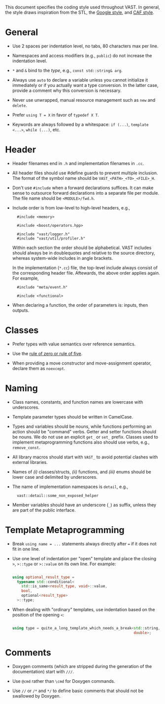 This document specifies the coding style used throughout VAST. In general, the
style draws inspiration from the STL, the [Google
style](http://google-styleguide.googlecode.com/svn/trunk/cppguide.xml), and
[CAF
style](https://github.com/actor-framework/actor-framework/blob/master/HACKING.md).

General
=======

- Use 2 spaces per indentation level, no tabs, 80 characters max per line.

- Namespaces and access modifiers (e.g., `public`) do not increase the
  indentation level.

- `*` and `&` bind to the *type*, e.g., `const std::string& arg`.

- Always use `auto` to declare a variable unless you cannot initialize it
  immediately or if you actually want a type conversion. In the latter case,
  provide a comment why this conversion is necessary.

- Never use unwrapped, manual resource management such as `new` and `delete`.

- Prefer `using T = X` in favor of `typedef X T`.

- Keywords are always followed by a whitespace: `if (...)`, `template <...>`,
  `while (...)`, etc.


Header
======

- Header filenames end in `.h` and implementation filenames in `.cc`.

- All header files should use #define guards to prevent multiple inclusion. The
  format of the symbol name should be `VAST_<PATH>_<TO>_<FILE>_H`.

- Don't use `#include` when a forward declarations suffices. It can make sense to
  outsource forward declarations into a separate file per module. The file name
  should be `<MODULE>/fwd.h`.

- Include order is from low-level to high-level headers, e.g.,

        #include <memory>

        #include <boost/operators.hpp>

        #include "vast/logger.h"
        #include "vast/util/profiler.h"

  Within each section the order should be alphabetical. VAST includes should
  always be in doublequotes and relative to the source directory, whereas
  system-wide includes in angle brackets.

  In the implementation (`*.cc`) file, the top-level include always consist of
  the corresponding header file. Aftewards, the above order applies again. For
  example,

        #include "meta/event.h"

        #include <functional>

- When declaring a function, the order of parameters is: inputs, then outputs.

Classes
=======

- Prefer types with value semantics over reference semantics.

- Use the [rule of zero or rule of
  five](http://en.cppreference.com/w/cpp/language/rule_of_three).

- When providing a move constructor and move-assignment operator, declare them
  as `noexcept`.

Naming
======

- Class names, constants, and function names are lowercase with underscores.

- Template parameter types should be written in CamelCase.

- Types and variables should be nouns, while functions performing an action
  should be "command" verbs. Getter and setter functions should be nouns. We do
  not use an explicit `get_` or `set_` prefix. Classes used to implement
  metaprogramming functions also should use verbs, e.g., `remove_const`.

- All library macros should start with `VAST_` to avoid potential clashes with
  external libraries.

- Names of *(i)* classes/structs, *(ii)* functions, and *(iii)* enums should be
  lower case and delimited by underscores.

- The name of implementation namespaces is `detail`, e.g.,

        vast::detail::some_non_exposed_helper

- Member variables should have an underscore (`_`) as suffix, unless they
  are part of the public interface.

Template Metaprogramming
========================

- Break `using name = ...` statements always directly after `=` if it
  does not fit in one line.

- Use one level of indentation per "open" template and place the closing `>`,
  `>::type` or `>::value` on its own line. For example:
  ```cpp
  
  using optional_result_type = 
    typename std::conditional<
      std::is_same<result_type, void>::value,
      bool,
      optional<result_type>
    >::type;
  ```

- When dealing with "ordinary" templates, use indentation based on the position
  of the opening `<`:
  ```cpp

  using type = quite_a_long_template_which_needs_a_break<std::string,
                                                         double>;
  ```


Comments
========

- Doxygen comments (which are stripped during the generation of the
  documentation) start with `///`.

- Use `@cmd` rather than `\cmd` for Doxygen commands.

- Use `//` or `/*` and `*/` to define basic comments that should not be
  swallowed by Doxygen.
